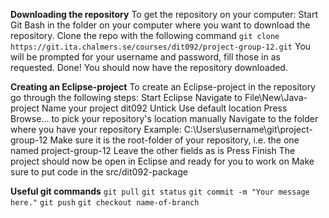 **Downloading the repository**
To get the repository on your computer:
Start Git Bash in the folder on your computer where you want to download the repository.
Clone the repo with the following command
```git clone https://git.ita.chalmers.se/courses/dit092/project-group-12.git```
You will be prompted for your username and password, fill those in as requested.
Done! You should now have the repository downloaded.

**Creating an Eclipse-project**
To create an Eclipse-project in the repository go through the following steps:
Start Eclipse
Navigate to File\New\Java-project
Name your project dit092
Untick Use default location
Press Browse... to pick your repository's location manually
Navigate to the folder where you have your repository
	Example: C:\Users\username\git\project-group-12
Make sure it is the root-folder of your repository, i.e. the one named project-group-12
Leave the other fields as is
Press Finish
The project should now be open in Eclipse and ready for you to work on
Make sure to put code in the src/dit092-package

**Useful git commands**
```git pull```
```git status```
```git commit -m "Your message here."```
```git push```
```git checkout name-of-branch```

